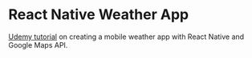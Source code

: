 # React Native Weather App

[Udemy tutorial](https://www.udemy.com/reactnative) on creating a mobile weather app with React Native and Google Maps API.